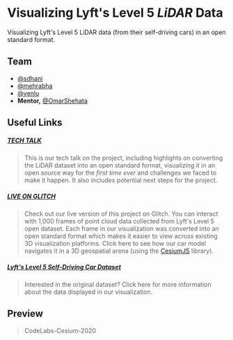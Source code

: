 # Visualizing Lyft's Level 5 *LiDAR* Data 
 Visualizing Lyft's Level 5 LiDAR data (from their self-driving cars) in an open standard format.

## Team
- [@sdhani](https://github.com/sdhani)
- [@mehrabha](https://github.com/mehrabha)
- [@yenlu](https://github.com/yenlu)
- **Mentor,** [@OmarShehata](https://github.com/OmarShehata)

## Useful Links
##### [TECH TALK](https://www.youtube.com/watch?time_continue=720&v=wsHNfLxa6Ag&feature=emb_logo)
> This is our tech talk on the project, including highlights on converting the LiDAR dataset into an open standard format, visualizing it in an open source way for the *first time ever* and challenges we faced to make it happen. It also includes potential next steps for the project.

##### [LIVE ON GLITCH](https://berry-vaulted-exoplanet.glitch.me/)
> Check out our live version of this project on Glitch. You can interact with 1,000 frames of point cloud data collected from Lyft's Level 5 open dataset. Each frame in our visualization was converted into an open standard format which makes it easier to view across existing 3D visualization platforms. Click here to see how our car model navigates it in a 3D geospatial arena (using the [CesiumJS](https://cesium.com/cesiumjs/) library).

##### [Lyft's Level 5 Self-Driving Car Dataset](https://self-driving.lyft.com/level5/) 
> Interested in the original dataset? Click here for more information about the data displayed in our visualization.

## Preview

> CodeLabs-Cesium-2020
